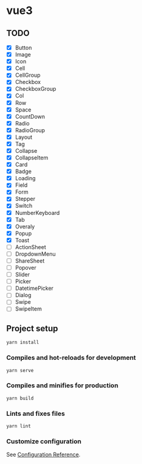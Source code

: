 # vue3

## TODO

- [x] Button
- [x] Image
- [x] Icon
- [x] Cell
- [x] CellGroup
- [x] Checkbox
- [x] CheckboxGroup
- [x] Col
- [x] Row
- [x] Space
- [x] CountDown
- [x] Radio
- [x] RadioGroup
- [x] Layout
- [x] Tag
- [x] Collapse
- [x] CollapseItem
- [x] Card
- [x] Badge
- [x] Loading
- [x] Field
- [x] Form
- [x] Stepper
- [x] Switch
- [x] NumberKeyboard
- [x] Tab
- [x] Overaly
- [x] Popup
- [x] Toast
- [ ] ActionSheet
- [ ] DropdownMenu
- [ ] ShareSheet
- [ ] Popover
- [ ] Slider
- [ ] Picker
- [ ] DatetimePicker
- [ ] Dialog
- [ ] Swipe
- [ ] SwipeItem

## Project setup

```
yarn install
```

### Compiles and hot-reloads for development

```
yarn serve
```

### Compiles and minifies for production

```
yarn build
```

### Lints and fixes files

```
yarn lint
```

### Customize configuration

See [Configuration Reference](https://cli.vuejs.org/config/).
